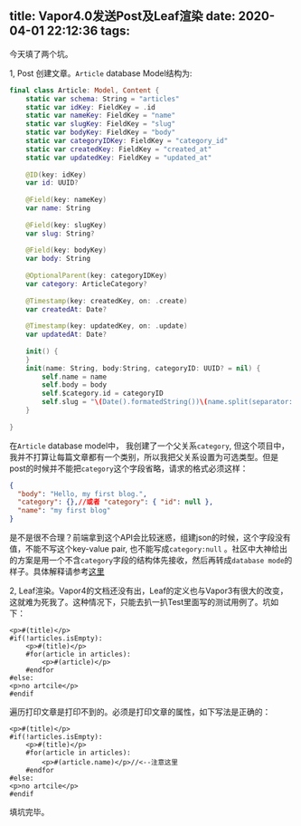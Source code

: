 title: Vapor4.0发送Post及Leaf渲染
date: 2020-04-01 22:12:36
tags:
---

今天填了两个坑。

1,  Post 创建文章。`Article` database Model结构为:

```swift
final class Article: Model, Content {
    static var schema: String = "articles"
    static var idKey: FieldKey = .id
    static var nameKey: FieldKey = "name"
    static var slugKey: FieldKey = "slug"
    static var bodyKey: FieldKey = "body"
    static var categoryIDKey: FieldKey = "category_id"
    static var createdKey: FieldKey = "created_at"
    static var updatedKey: FieldKey = "updated_at"
    
    @ID(key: idKey)
    var id: UUID?
    
    @Field(key: nameKey)
    var name: String
    
    @Field(key: slugKey)
    var slug: String?
    
    @Field(key: bodyKey)
    var body: String
   
    @OptionalParent(key: categoryIDKey)
    var category: ArticleCategory?
    
    @Timestamp(key: createdKey, on: .create)
    var createdAt: Date?
    
    @Timestamp(key: updatedKey, on: .update)
    var updatedAt: Date?
    
    init() {
    }
    init(name: String, body:String, categoryID: UUID? = nil) {
        self.name = name
        self.body = body
        self.$category.id = categoryID
        self.slug = "\(Date().formatedString())\(name.split(separator: " ").joined(separator: "-"))"
    }
    
}
```

在`Article` database model中， 我创建了一个父关系`category`, 但这个项目中，我并不打算让每篇文章都有一个类别，所以我把父关系设置为可选类型。但是post的时候并不能把`category`这个字段省略，请求的格式必须这样：

```json
{
  "body": "Hello, my first blog.",
  "category": {},//或者 "category": { "id": null },
  "name": "my first blog"
}
```

是不是很不合理？前端拿到这个API会比较迷惑，组建json的时候，这个字段没有值，不能不写这个key-value pair, 也不能写成`category:null` 。社区中大神给出的方案是用一个不含`category`字段的结构体先接收，然后再转成`database mode`的样子。具体解释请参考[这里](https://github.com/vapor/vapor/issues/2280)

2, Leaf渲染。Vapor4的文档还没有出，Leaf的定义也与Vapor3有很大的改变，这就难为死我了。这种情况下，只能去扒一扒Test里面写的测试用例了。坑如下：

```leaf
<p>#(title)</p>
#if(!articles.isEmpty):
    <p>#(title)</p>
    #for(article in articles):
        <p>#(article)</p>
    #endfor
#else:
<p>no artcile</p>
#endif

```

遍历打印文章是打印不到的。必须是打印文章的属性，如下写法是正确的：

```leaf
<p>#(title)</p>
#if(!articles.isEmpty):
    <p>#(title)</p>
    #for(article in articles):
        <p>#(article.name)</p>//<--注意这里
    #endfor
#else:
<p>no artcile</p>
#endif
```

填坑完毕。







